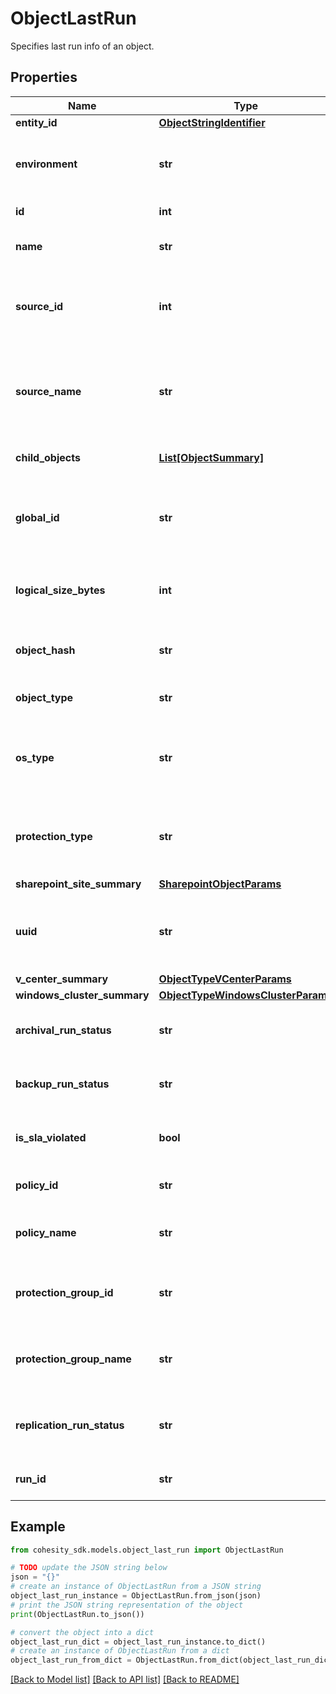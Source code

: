 # ObjectLastRun

Specifies last run info of an object.

## Properties

Name | Type | Description | Notes
------------ | ------------- | ------------- | -------------
**entity_id** | [**ObjectStringIdentifier**](ObjectStringIdentifier.md) |  | [optional] 
**environment** | **str** | Specifies the environment of the object. | [optional] 
**id** | **int** | Specifies object id. | [optional] 
**name** | **str** | Specifies the name of the object. | [optional] 
**source_id** | **int** | Specifies registered source id to which object belongs. | [optional] 
**source_name** | **str** | Specifies registered source name to which object belongs. | [optional] 
**child_objects** | [**List[ObjectSummary]**](ObjectSummary.md) | Specifies child object details. | [optional] 
**global_id** | **str** | Specifies the global id which is a unique identifier of the object. | [optional] 
**logical_size_bytes** | **int** | Specifies the logical size of object in bytes. | [optional] 
**object_hash** | **str** | Specifies the hash identifier of the object. | [optional] 
**object_type** | **str** | Specifies the type of the object. | [optional] 
**os_type** | **str** | Specifies the operating system type of the object. | [optional] 
**protection_type** | **str** | Specifies the protection type of the object if any. | [optional] 
**sharepoint_site_summary** | [**SharepointObjectParams**](SharepointObjectParams.md) |  | [optional] 
**uuid** | **str** | Specifies the uuid which is a unique identifier of the object. | [optional] 
**v_center_summary** | [**ObjectTypeVCenterParams**](ObjectTypeVCenterParams.md) |  | [optional] 
**windows_cluster_summary** | [**ObjectTypeWindowsClusterParams**](ObjectTypeWindowsClusterParams.md) |  | [optional] 
**archival_run_status** | **str** | Specifies the status of last archival run. | [optional] 
**backup_run_status** | **str** | Specifies the status of last local back up run. | [optional] 
**is_sla_violated** | **bool** | Specifies if the sla is violated in last run. | [optional] 
**policy_id** | **str** | Specifies the policy id of last run. | [optional] 
**policy_name** | **str** | Specifies the policy name of last run. | [optional] 
**protection_group_id** | **str** | Specifies the protection group id of last run. | [optional] 
**protection_group_name** | **str** | Specifies the protection group name of last run. | [optional] 
**replication_run_status** | **str** | Specifies the status of last replication run. | [optional] 
**run_id** | **str** | Specifies the last run id. | [optional] 

## Example

```python
from cohesity_sdk.models.object_last_run import ObjectLastRun

# TODO update the JSON string below
json = "{}"
# create an instance of ObjectLastRun from a JSON string
object_last_run_instance = ObjectLastRun.from_json(json)
# print the JSON string representation of the object
print(ObjectLastRun.to_json())

# convert the object into a dict
object_last_run_dict = object_last_run_instance.to_dict()
# create an instance of ObjectLastRun from a dict
object_last_run_from_dict = ObjectLastRun.from_dict(object_last_run_dict)
```
[[Back to Model list]](../README.md#documentation-for-models) [[Back to API list]](../README.md#documentation-for-api-endpoints) [[Back to README]](../README.md)


